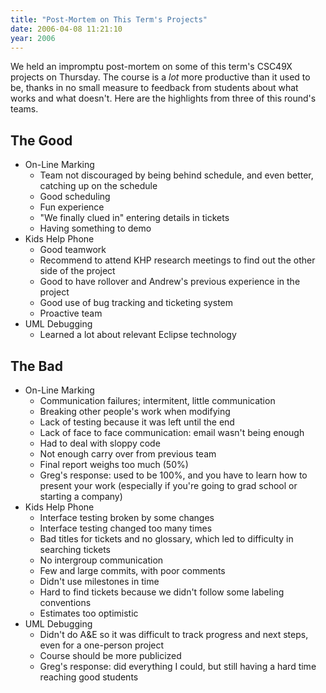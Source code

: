 ```yaml
---
title: "Post-Mortem on This Term's Projects"
date: 2006-04-08 11:21:10
year: 2006
---
```

We held an impromptu post-mortem on some of this term's CSC49X projects on Thursday.  The course is a *lot* more productive than it used to be, thanks in no small measure to feedback from students about what works and what doesn't.  Here are the highlights from three of this round's teams.

## The Good
-   On-Line Marking
    -   Team not discouraged by being behind schedule, and even better, catching up on the schedule
    -   Good scheduling
    -   Fun experience
    -   "We finally clued in" entering details in tickets
    -   Having something to demo
-   Kids Help Phone
    -   Good teamwork
    -   Recommend to attend KHP research meetings to find out the other side of the project
    -   Good to have rollover and Andrew's previous experience in the project
    -   Good use of bug tracking and ticketing system
    -   Proactive team
-   UML Debugging
    -   Learned a lot about relevant Eclipse technology

## The Bad

-   On-Line Marking
    -   Communication failures; intermitent, little communication
    -   Breaking other people's work when modifying
    -   Lack of testing because it was left until the end
    -   Lack of face to face communication: email wasn't being enough
    -   Had to deal with sloppy code
    -   Not enough carry over from previous team
    -   Final report weighs too much (50%)
    -   Greg's response: used to be 100%, and you have to learn how to present your work (especially if you're going to grad school or starting a company)
-   Kids Help Phone
    -   Interface testing broken by some changes
    -   Interface testing changed too many times
    -   Bad titles for tickets and no glossary, which led to difficulty in searching tickets
    -   No intergroup communication
    -   Few and large commits, with poor comments
    -   Didn't use milestones in time
    -   Hard to find tickets because we didn't follow some labeling conventions
    -   Estimates too optimistic
-   UML Debugging
    -   Didn't do A&E so it was difficult to track progress and next steps, even for a one-person project
    -   Course should be more publicized
    -   Greg's response: did everything I could, but still having a hard time reaching good students
